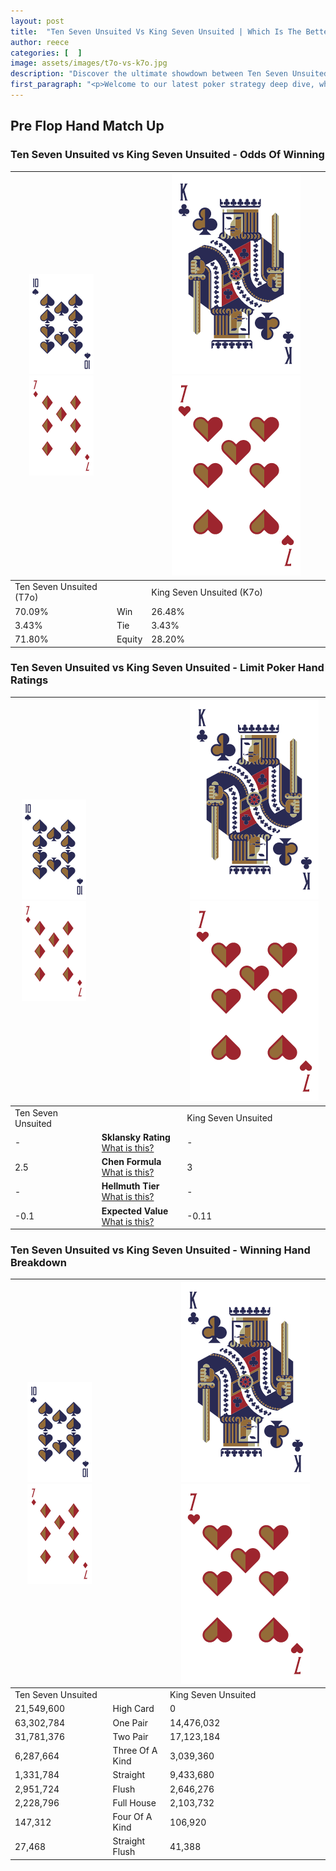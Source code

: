 ```yaml
---
layout: post
title:  "Ten Seven Unsuited Vs King Seven Unsuited | Which Is The Better Hand In Poker? A Complete Guide"
author: reece
categories: [  ]
image: assets/images/t7o-vs-k7o.jpg
description: "Discover the ultimate showdown between Ten Seven Unsuited and King Seven Unsuited in poker! Uncover the odds, strategies, and scenarios where one hand triumphs over the other. Get ready to up your poker game with this thrilling analysis."
first_paragraph: "<p>Welcome to our latest poker strategy deep dive, where we're pitting two distinct hands against each other in a high-stakes showdown: Ten Seven Unsuited vs King Seven Unsuited.</p><p>In the dynamic world of poker, every decision counts, and knowing which hand holds the upper hand is key to your success at the table.</p><p>In this article, we'll dissect these two hands, explore the scenarios where one dominates the other, and equip you with the knowledge to make strategic choices that can tip the odds in your favor.</p><p>Get ready to unravel the intriguing dynamics of these poker hands and elevate your game to new heights.</p>"
---
```




[comment]: # (sp0)

## Pre Flop Hand Match Up

<div class="table hand-ratings" markdown="1"> 



### Ten Seven Unsuited vs King Seven Unsuited - Odds Of Winning


    
| ![image info](assets/images/hand1/T.png) ![image info](assets/images/hand1/7o.png) |  | ![image info](assets/images/hand2/K.png) ![image info](assets/images/hand2/7o.png) |
| -------- | -------- | -------- |
| Ten Seven Unsuited (T7o) |  | King Seven Unsuited (K7o) |
| 70.09% | Win | 26.48% |
| 3.43% | Tie | 3.43% |
| 71.80% | Equity | 28.20% |




[comment]: # (sp1)



### Ten Seven Unsuited vs King Seven Unsuited - Limit Poker Hand Ratings


    
| ![image info](assets/images/hand1/T.png) ![image info](assets/images/hand1/7o.png) |  | ![image info](assets/images/hand2/K.png) ![image info](assets/images/hand2/7o.png) |
| -------- | -------- | -------- |
| Ten Seven Unsuited |  | King Seven Unsuited |
| - | **Sklansky Rating** [What is this?](/sklansky-rating-explained) | - |
| 2.5 | **Chen Formula** [What is this?](/chen-formula-explained) | 3 |
| - | **Hellmuth Tier** [What is this?](/Hellmuth-tier-explained) | - |
| -0.1 | **Expected Value** [What is this?](/expected-value-explained) | -0.11 |




[comment]: # (sp2)



### Ten Seven Unsuited vs King Seven Unsuited - Winning Hand Breakdown


    
| ![image info](assets/images/hand1/T.png) ![image info](assets/images/hand1/7o.png) |  | ![image info](assets/images/hand2/K.png) ![image info](assets/images/hand2/7o.png) |
| -------- | -------- | -------- |
| Ten Seven Unsuited |  | King Seven Unsuited |
| 21,549,600 | High Card | 0 |
| 63,302,784 | One Pair | 14,476,032 |
| 31,781,376 | Two Pair | 17,123,184 |
| 6,287,664 | Three Of A Kind | 3,039,360 |
| 1,331,784 | Straight | 9,433,680 |
| 2,951,724 | Flush | 2,646,276 |
| 2,228,796 | Full House | 2,103,732 |
| 147,312 | Four Of A Kind | 106,920 |
| 27,468 | Straight Flush | 41,388 |




[comment]: # (sp3)



</div>

[comment]: # (sp4)



[comment]: # (sp5)

